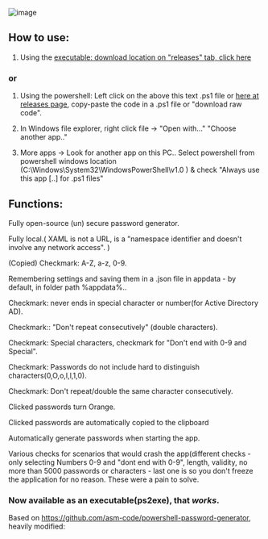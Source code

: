 ![image](https://github.com/HaruRose/powershell-password-generator/assets/161178913/41998291-3055-4eda-a168-01189dcf0a14)

## How to use:

1. Using the [executable: download location on "releases" tab, click here](https://github.com/HaruRose/powershell-password-generator/releases/tag/download) 

### or

1. Using the powershell: Left click on the above this text .ps1 file or [here at releases page](https://github.com/HaruRose/powershell-password-generator/releases/tag/download), copy-paste the code in a .ps1 file or "download raw code".

2. In Windows file explorer, right click file -> "Open with..." "Choose another app.."

3. More apps -> Look for another app on this PC.. Select powershell from powershell windows location (C:\Windows\System32\WindowsPowerShell\v1.0 ) & check "Always use this app [..] for .ps1 files"


## Functions:

Fully open-source (un) secure password generator. 

Fully local.( XAML is not a URL, is a "namespace identifier and doesn't involve any network access". )

(Copied) Checkmark:  A-Z, a-z, 0-9.

Remembering settings and saving them in a .json file in appdata - by default, in folder path %appdata%..


Checkmark: never ends in special character or number(for Active Directory AD).

Checkmark:: "Don't repeat consecutively" (double characters). 

Checkmark: Special characters, checkmark for "Don't end with 0-9 and Special".

Checkmark: Passwords do not include hard to distinguish characters(0,O,o,I,l,1,0).

Checkmark: Don't repeat/double the same character consecutively.

Clicked passwords turn Orange. 

Clicked passwords are automatically copied to the clipboard

Automatically generate passwords when starting the app.

Various checks for scenarios that would crash the app(different checks - only selecting Numbers 0-9 and "dont end with 0-9", length, validity, no more than 5000 passwords or characters - last one is so you don't freeze the application for no reason. These were a pain to solve.

### Now available as an executable(ps2exe), that *works*.

Based on https://github.com/asm-code/powershell-password-generator, heavily modified:
